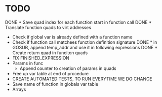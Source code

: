 # TODO
DONE * Save quad index for each function start in function call
DONE * Translate function quads to virt addresses 
* Check if global var is already defined with a function name
* Check if function call matchees function definition signature
DONE * in GOSUB, append temp_addr and use it in following expressions
DONE * Create return quad in funciton quads
* FIX FINISHED_EXPRESSION
* Params in func
    * Append counter to creation of params in quads
* Free up var table at end of procedure
* CREATE AUTOMATED TESTS, TO RUN EVERYTIME WE DO CHANGE
* Save name of function in globals var table
* Arrays